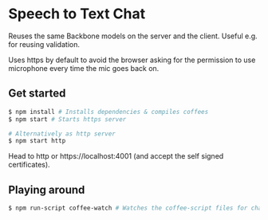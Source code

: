 Speech to Text Chat
====================

Reuses the same Backbone models on the server and the client. Useful e.g. for reusing validation.

Uses https by default to avoid the browser asking for the permission to use microphone every time the mic goes back on.

## Get started
```bash
$ npm install # Installs dependencies & compiles coffees 
$ npm start # Starts https server

# Alternatively as http server
$ npm start http
```
Head to http or https://localhost:4001 (and accept the self signed certificates).

## Playing around
```bash
$ npm run-script coffee-watch # Watches the coffee-script files for changes
```
